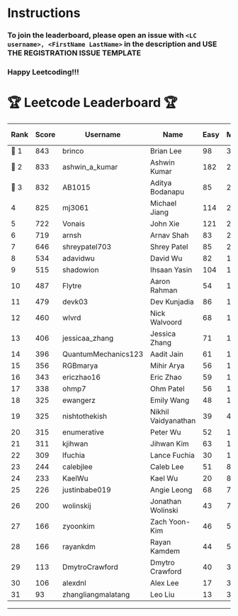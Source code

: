# Instructions
### To join the leaderboard, please open an issue with `<LC username>, <FirstName LastName>` in the description and USE THE REGISTRATION ISSUE TEMPLATE
### Happy Leetcoding!!!


# 🏆 Leetcode Leaderboard 🏆

| Rank | Score | Username       | Name | Easy | Medium | Hard | Problems Solved |
|------|----------------|-----------------|-------------------|--------------|--------------|--------------|--------------|
| 🥇 1 | 843 | brinco | Brian Lee | 98 | 305 | 45 | 448 |
| 🥈 2 | 833 | ashwin_a_kumar | Ashwin Kumar | 182 | 291 | 23 | 496 |
| 🥉 3 | 832 | AB1015 | Aditya Bodanapu | 85 | 273 | 67 | 425 |
| 4 | 825 | mj3061 | Michael Jiang | 114 | 285 | 47 | 446 |
| 5 | 722 | Vonais | John Xie | 121 | 248 | 35 | 404 |
| 6 | 719 | arnsh | Arnav Shah | 83 | 234 | 56 | 373 |
| 7 | 646 | shreypatel703 | Shrey Patel | 85 | 237 | 29 | 351 |
| 8 | 534 | adavidwu | David Wu | 82 | 169 | 38 | 289 |
| 9 | 515 | shadowion | Ihsaan Yasin | 104 | 174 | 21 | 299 |
| 10 | 487 | Flytre | Aaron Rahman | 54 | 155 | 41 | 250 |
| 11 | 479 | devk03 | Dev Kunjadia | 86 | 180 | 11 | 277 |
| 12 | 460 | wlvrd | Nick Walvoord | 68 | 172 | 16 | 256 |
| 13 | 406 | jessicaa_zhang | Jessica Zhang | 71 | 142 | 17 | 230 |
| 14 | 396 | QuantumMechanics123 | Aadit Jain | 61 | 142 | 17 | 220 |
| 15 | 356 | RGBmarya | Mihir Arya | 56 | 117 | 22 | 195 |
| 16 | 343 | ericzhao16 | Eric Zhao | 59 | 127 | 10 | 196 |
| 17 | 338 | ohmp7 | Ohm Patel | 56 | 123 | 12 | 191 |
| 18 | 325 | ewangerz | Emily Wang | 48 | 110 | 19 | 177 |
| 19 | 325 | nishtothekish | Nikhil Vaidyanathan | 39 | 41 | 68 | 148 |
| 20 | 315 | enumerative | Peter Wu | 52 | 112 | 13 | 177 |
| 21 | 311 | kjihwan | Jihwan Kim | 63 | 103 | 14 | 180 |
| 22 | 309 | lfuchia | Lance Fuchia | 30 | 129 | 7 | 166 |
| 23 | 244 | calebjlee | Caleb Lee | 51 | 83 | 9 | 143 |
| 24 | 233 | KaelWu | Kael Wu | 20 | 84 | 15 | 119 |
| 25 | 226 | justinbabe019 | Angie Leong | 68 | 73 | 4 | 145 |
| 26 | 200 | wolinskij | Jonathan Wolinski | 43 | 74 | 3 | 120 |
| 27 | 166 | zyoonkim | Zach Yoon-Kim | 46 | 51 | 6 | 103 |
| 28 | 166 | rayankdm | Rayan Kamdem | 44 | 58 | 2 | 104 |
| 29 | 113 | DmytroCrawford | Dmytro Crawford | 40 | 35 | 1 | 76 |
| 30 | 106 | alexdnl | Alex Lee | 17 | 37 | 5 | 59 |
| 31 | 93 | zhangliangmalatang | Leo Liu | 13 | 37 | 2 | 52 |
---